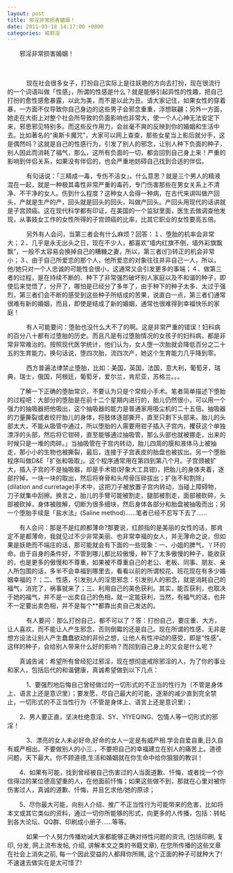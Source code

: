 ```yaml
---
layout: post
title: 邪淫非常损害婚姻！
date: 2011-03-18 14:17:00 +0800
categories: 戒邪淫
---
```


　　邪淫非常损害婚姻！
　　 
　　    现在社会很多女子，打扮自己实际上是往妖艳的方向去打扮，现在很流行的一个词语叫做「性感」，所谓的性感是什么？就是能够引起异性的性趣，把自己打扮的愈性感愈暴露，以此为美，而不是以此为丑。请大家记住，如果女性的穿着暴，一方面不仅导致你自己身边的这些男子会邪念重重，浮想联翩；另外一方面，她走在大街上对整个社会所导致的负面影响也非常大，使一个人心神无法安定下来，邪思邪见特别多。而这些反作用力，会丝毫不爽的反映到你的婚姻和生活中去。比如著名的“奥斯卡魔咒”，大家可以网上查查，那些女星当上影后就分手，这是偶然吗？这就是自己的性感行为，引发了别人的邪念，让别人种下负面的种子，别人因此而消耗了福气，那么，这所有负面的一切，都会回到自己身上来！严重的影响到伴侣关系，如果没有伴侣的，也会严重地妨碍自己找到合适的伴侣。　
　　    有句话说：「三精成一毒，专伤不洁女」。什么意思？就是三个男人的精液混在一起，就是一种极其毒性非常严重的毒药，专门伤害那些在男女关系上不清净、不干净的女人。伤到什么程度？这种女人会得一种病，在古代来讲叫做产回头，产就是生产的产，回头就是回头的回头，叫做产回头。产回头用现代的话讲就是子宫颈癌。这在现代科学都有印证，在美国的一个监狱里面，医生去做调查他发现，从事妓女工作的女性所得的子宫颈癌的比率，比其它职业的女性要高五倍。
　　    另外有人会问，当第三者会有什么麻烦？回答：１、堕胎的机率会非常大；２、几乎是永无出头之日，现在不少人，都喜欢“墙内红旗不倒，墙外彩旗飘飘”，一般不太容易会换掉自己的糟糠之妻，所以，第三者(们)转正的机会非常小；３、由于自己所爱恋的那个人，他所爱恋的对象往往并非自己一人，所以，他/她只对一个人忠诚的可能性会很小，这通常又会引发更多的事端；４、做第三者的过程，是在持续不断的、种下了非常强烈破坏别人家庭以及不和谐的种子，即使后来觉悟了，分开了，哪怕是已经分了多年了，由于种下的种子太多、太过于强烈，第三者们会不断的感受到这些种子所结成的苦果，说直白一点，第三者们通常很难有新的婚姻，而且，即使是结成了新的婚姻，通常也很难得到幸福快乐的家庭！
　　    有人可能要问：堕胎也没什么大不了的啊。这是非常严重的错误！妇科病的百分八十都有过堕胎的历史。而且凡是有过堕胎情况的女孩子的妇科病，都是非常非常难治的。按照现代医学统计，他们认为，女人堕一次胎就会降低百分之二十五的生育能力。换句话说，堕四次胎，流四次产，她这个生育能力几乎降到零。
　　    西方普遍法律禁止堕胎，比如：美国，英国，法国，意大利，葡萄牙，瑞典，瑞士，俄国，阿根廷，葡萄牙，爱尔兰，肯尼亚，苏格兰。。。
　　了解一下正确的堕胎常识，不要认为只是个常规小手术。笔者简单描述下堕胎的过程吧：大部分的堕胎是在前十二个星期内进行的，胎儿仍然很小，可以用一个强力的抽吸器把他吸出，这个抽吸器的能力是普通家用吸尘机的二十五倍。抽吸器的力量撕裂或者绞拧胎儿的身体，将肢体逐部撕开，直至只剩下头部来。胎儿的头部太大，不能从吸管中通过，所以堕胎的人需要用钳子插入子宫内，攫获这个单独漂浮的头部，然后将它钳碎，直至能够通过抽吸管，那么头部也就被挪走，出来的时候只是一堆的肉碎。」当抽吸管在子宫内转动，胎儿四周的膜和液体马上被抽走，那小小的生物也被撕裂，最后，连接于子宫表皮的胎盘也被拔出。另一个堕胎程序叫做D&E「扩张和吸取」。这个程序通常用在第四到第八个月。子宫颈被扩大，插入子宫的不是抽吸器，却是手术钳(好象大工具钳)，把胎儿的身体夹着，逐部拧掉，一块一块的取出，然后将脊骨和头颅骨压碎拔出；扩张不和割除」(dilation and curretage)手术中，这把刀子被放置子宫内转动，当碰上障碍物，刀子就集中刮擦。换言之，胎儿的手臂可能被割走，腿部被割走，面部被砍碎，头部被砍掉，身体被肢解，切断为很多细块，然后身体各部分和胎盘被抽吸而出；另一个堕胎手续是「盐水法」(Saline method)……笔者已经不忍写下去了……　
　　有人会问：那是不是红颜都薄命?那要说，红颜指的是美丽的女性的话，那肯定不是都薄命，我就见过不少非常美丽、也非常幸福的女人，并无薄命之说，但如果是妖艳而不端庄的话，那可能就会有下面的一些现象：一、小姐的脾气，丫环的命。由于自身的条件好，不管到哪儿都比较傲慢，种下了太多傲慢的种子，能收获的，也是更多的傲慢和不尊重，如果被不尊重自己的老公、老板、同事、朋友、亲人所包围的话，多半不会幸福到哪里去，看看以前的所谓校花、班花现在有多少婚姻幸福的？；二、性感，引发别人的淫思邪念：引发别人的邪念，就是消耗自己的福气，消完了，祸事就来了；三、利用自己的美色获利。其实，能否获利，也取决于她的福气，并不是一出卖自己的色相，就一定能获利，当然，有福气的话，也并不一定要出卖色相，并不是每个**都靠出卖自己发达的。
　　    有人要问：那么打扮自己，都不可以了？答：打扮自己，要庄重、大方，让人喜欢，而不能让人产生邪念，否则倒霉的还是自己。现在所谓的性感，无非是想方设法让别人产生蠢蠢欲动的非份之想，让他人有性冲动的感受，即是“性感”。这样的种子，会给别人带来什么好的影响？而回到自己身上的又会是什么呢？
　　真诚告诫：希望所有曾经犯过邪淫，现在想彻底戒除邪淫的人，为了你的事业和家人，包括后代的和谐健康，真诚希望做到以下几点：
　　    1、要强烈地后悔自己曾经做过的一切形式的不正当的性行为（不管是身体上、语言上还是意识里）；要发愿，尽自己最大的可能，逐渐的减少直到完全禁止，一切形式的不正当性行为（不管是身体上、语言上还是意识里）；
　　2、男人要正直，坚决杜绝意淫、SY、YIYEQING、包情人等一切形式的邪淫！
　　    3、漂亮的女人未必好命,好命的女人一定是有威严相.学会自爱自重,日久自有威严相出。不要做别人的小三.，不要把自己的幸福建立在别人的痛苦上。道德问题，天下最大。你不顾道德,生活和婚姻就在你生命中给你狠狠的教训！
　　4、如果有可能，找到曾经被自己伤害过的人当面道歉、忏悔，或者找一个你信得过的某位德高望重的人，在他面前忏悔；如果这些做不到，那就在心里对被你伤害过人，真诚的道歉、忏悔，并且乞求他/她的原谅；
　　5、尽你最大可能，向别人介绍、推广不正当性行为可能带来的危害，比如将本文或其它类似的资料，通过一切你所能够的形式，向更多的人传播，包括：转帖到各大论坛、QQ群、印刷成小册子……等等。
　　    如果一个人努力传播劝诫大家都能够正确对待性问题的资讯, (包括印刷, 复印, 分发, 网上流布发帖, 介绍, 讲解本文之类的书籍文章), 在您所传播的这些文章在社会上消失之前, 每一个因此受益的人都拜你所赐, 这个正面的种子可就种大了!不速速去做实在是太可惜了!
　　    